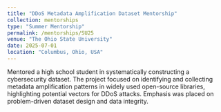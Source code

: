 ```yaml
---
title: "DDoS Metadata Amplification Dataset Mentorship"
collection: mentorships
type: "Summer Mentorship"
permalink: /mentorships/SU25
venue: "The Ohio State University"
date: 2025-07-01
location: "Columbus, Ohio, USA"
---
```


Mentored a high school student in systematically constructing a cybersecurity dataset. The project focused on identifying and collecting metadata amplification patterns in widely used open-source libraries, highlighting potential vectors for DDoS attacks. Emphasis was placed on problem-driven dataset design and data integrity.
